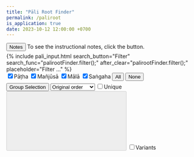 ```yaml
---
title: "Pāli Root Finder"
permalink: /paliroot
is_application: true
date: 2023-10-12 12:00:00 +0700
---
```


<div style="padding-bottom:5px;">
<button onClick="palirootFinder.toggleNotes();">Notes</button> To see the instructional notes, click the button.
<div id="notebox" style="display:none;">
<blockquote>
<p>
All Pāli roots known to us are collected here from various sources, including <em>Pāli Dhātupāṭha</em> (pāṭ), <em>Dhātumañjūsā</em> (mañ), <a href="/sadddha" target = "_blank"><em>Saddanīti Dhātumālā</em></a> (māl), and <a href="/dhatva" target = "_blank"><em>Dhātvatthasaṅgaha</em></a> (saṅ). Hence, this is the most exhaustive collection of Pāli roots.
</p>
<p>
The data of Pāli Dhātupāṭha and Dhātumañjūsā are taken from the book edited by <a href="https://archive.org/details/palidhatupathadh00andeuoft" target="_blank">Dines Andersen and Helmer Smith</a> (1921). If any doubt occurs, please consult the book directly. There are things to be concerned about the two. First, as for Dhātupāṭha is used by Moggallāna school whereas Dhātumañjūsā is used by Kaccayāna school, the two books use slightly different naming and grouping scheme. The former has 9 groups, the latter 7 (according to Andersen and Smith's book). However, schools following Kaccāyana scheme widely use 8-group classification, including Saddanīti and Dhātvatthasaṅgaha.
</p>
<p>
To prevent confusion, I therefore treat the issue this way. I use lowercase Roman numbers for the 9-group scheme, i.e., <em>i-ix</em>, and uppercase for the 8-group, i.e., <em>I-VIII</em>. To make the system consistent, so I put Dhātumañjūsā in the 8-group by changing group VI and VII described by Andersen and Smith to group <em>VII tanu</em> and <em>VIII cura</em> respectively. This means Dhātumañjūsā does not has group <em>VI gaha</em>. The word <em>gaha</em> itself belongs to group <em>V kī</em> in this book.
</p>
<p>
Second, concerning the numbers, Dhātupāṭha gives the total number of roots as 639, but some roots have a variation, which repeats the count. So, we see 643 totally in the finder (some numbers are repeated, i.e., 547, 554, 563, and 609). I also use the number of roots for Dhātumañjūsā, not stanzas' number. Unfortunately, Andersen and Smith miscounted (in stanza 90) <em>kuṭa cchede ca koṭille; agā sajjhāyanādisu</em>. These two roots were counted as one, number 526. It is not the case that either root is already listed elsewhere because many roots are indeed duplicate. To correct this, I have to renumber the roots of Dhātumañjūsā from 527 onward. This gives us 885 roots totally (not 884). To those who want to check the roots against the published book, so keep in mind that for the number 527 and the greater you have to subtract the number by 1 before looking at the book.
</p>
<p>
Third, I spent several days checking root names and definitions in Dhātumañjūsā against Thai edition (Wat Chakdaeng, 2013). So, we can see a number of variants in this book (if the user selects the option). The variants are marked by <em>sy</em> (Syāma). It is worth paying attention to the Thai variants because they underwent some validation and meaning checking (but several roots are still unknown to Thai experts).
</p>
<p>
Finally, unlike Dhātupāṭha that most definitions are kept intact (except double-character fixes), I edit definitions in Dhātumañjūsā by removing unrelated words (e.g., <em>ca</em> and other fillers) to make them less distracting. By the constraints of prosodic meter, reading directly from the source may cause new learners a hard time. So, here all roots and definitions are made clear by their form. Still, some cryptic and circular definitions can be found.
</p>
<p>
Saddanīti Dhātumālā also has variants. They are marked by <em>sy</em> (Thai, Bhūmibalo edition, 2016), and <em>sm</em> (the <a href="https://archive.org/details/SaddanitiAggavamsasPaliGrammar02" target="_blank">Smith's edition</a>). It is worth noting that several roots in Dhātumālā, 1687 distinctively counted by Smith, are duplicate here, and the numbers given are definition numbers not the counting.
</p>
<p>
The recent Dhātvatthasaṅgaha was composed by the Thera of Visuddhārāma in Mandalay. This book can fulfill what are missing in the old texts. Several days are spent to make the data programmable. And several corrections are made against Thai edition of <em>Dhātvatthasaṅgahapāṭhanissaya</em> (MCU Press, 1992), in which some noteworthy variants are found (marked by <em>sy</em>). The reference numbers used in this book are stanzas' number, which can link to the text directly. I do not have enough time to recheck the whole thing. If anyone finds unusual instances, please kindly inform me.
</p>
<p>
Typically, definitions of roots are given in locative case. It sounds like "in (the meaning of) ..." For example, <em>gatiyaṃ</em> means <em>in the meaning of going</em>. We can translate it simply as <em>going</em>. To find English meanings of common definitions, see <a href="/rootmeaning" target = "_blank">Meanings of Pāli Roots</a>.
</p>
<p>
The program here is quite powerful. It can give you perspectives unaware to ancient scholars. Features in the finder are self-explained, so no detailed guidance is needed. The user just has to play around and experiment. However, you should know that filtering operates before grouping by Unique function. If you want to search in the Unique result, it is better to use search facility in the browser.
</p>
</blockquote>
</div>
</div>
{% include pali_input.html search_button="Filter" search_func="palirootFinder.filter();" after_clear="palirootFinder.filter();" placeholder="Filter ..." %}
<div>
<span>
<label for="cbdp" title="Pāli Dhātupāṭha"><input type="checkbox" id="cbdp" onChange="palirootFinder.filter();" checked>Pāṭha</label>
<label for="cbdm" title="Kaccāyana-Dhātumañjūsā"><input type="checkbox" id="cbdm" onChange="palirootFinder.filter();" checked>Mañjūsā</label>
<label for="cbsd" title="Saddanīti Dhātumālā"><input type="checkbox" id="cbsd" onChange="palirootFinder.filter();" checked>Mālā</label>
<label for="cbds" title="Dhātvatthasaṅgaha"><input type="checkbox" id="cbds" onChange="palirootFinder.filter();" checked>Saṅgaha</label>
<button onClick="palirootFinder.bookSelect(true);">All</button>
<button onClick="palirootFinder.bookSelect(false);">None</button>
</span>
</div>
<div style="padding-top:5px;">
<button onClick="palirootFinder.toggleGroupSelector();">Group Selection</button>
<select id="sortorder" onClick="palirootFinder.filter();">
<option value="none">Original order</option>
<option value="name">Sorted by name</option>
<option value="def">Sorted by def</option>
</select>
<label for="unique"><input type="checkbox" id="unique" onChange="palirootFinder.unique();">Unique</label>
<button id="uniquebutton" onClick="palirootFinder.toggleUniqueOptions();" title="Unique options" disabled><svg class="icon"><use xlink:href="/assets/fontawesome/custom.svg#tasks"></use></svg></button>
<label for="variant"><input type="checkbox" id="variant" onChange="palirootFinder.filter();">Variants</label>
<span class="label" id="itemcount" style="display:none;"></span>
</div>
<div id="uniqueoptions" style="padding-top:5px;display:none;">
<label for="uopt-o"><input type="checkbox" id="uopt-o" onChange="palirootFinder.filter();" checked>Treat o ending as -a</label><br>
<label for="uopt-u"><input type="checkbox" id="uopt-u" onChange="palirootFinder.filter();">Treat u ending as -a</label><br>
<label for="uopt-aa"><input type="checkbox" id="uopt-aa" onChange="palirootFinder.filter();">Treat ā ending as -a</label><br>
<label for="uopt-ii"><input type="checkbox" id="uopt-ii" onChange="palirootFinder.filter();">Treat ī ending as -i</label><br>
<label for="uopt-x"><input type="checkbox" id="uopt-x" onChange="palirootFinder.filter();">Ignore the ending for length &gt; 2 (overriding all above)</label><br>
<label for="uopt-xx"><input type="checkbox" id="uopt-xx" onChange="palirootFinder.filter();">Ignore the ending (overriding all above)</label><br>
</div>
<div id="groupselector" style="font-family:'Arundina Pali Sans Mono';font-size:0.8em;padding-top:5px;display:none;">
<div>
<span>
Dhātupāṭha:&nbsp;
<button onClick="palirootFinder.groupSelect(9, true);">All</button>
<button onClick="palirootFinder.groupSelect(9, false);">None</button>
<label for="g91" title="i bhū"><input type="checkbox" id="g91" onChange="palirootFinder.filter();" checked>i</label>
<label for="g92" title="ii rudha"><input type="checkbox" id="g92" onChange="palirootFinder.filter();" checked>ii</label>
<label for="g93" title="iii diva"><input type="checkbox" id="g93" onChange="palirootFinder.filter();" checked>iii</label>
<label for="g94" title="iv tuda"><input type="checkbox" id="g94" onChange="palirootFinder.filter();" checked>iv</label>
<label for="g95" title="v ji"><input type="checkbox" id="g95" onChange="palirootFinder.filter();" checked>v</label>
<label for="g96" title="vi kī"><input type="checkbox" id="g96" onChange="palirootFinder.filter();" checked>vi</label>
<label for="g97" title="vii su"><input type="checkbox" id="g97" onChange="palirootFinder.filter();" checked>vii</label>
<label for="g98" title="viii tana"><input type="checkbox" id="g98" onChange="palirootFinder.filter();" checked>viii</label>
<label for="g99" title="ix cura"><input type="checkbox" id="g99" onChange="palirootFinder.filter();" checked>ix</label>
</span>
</div>
<div>
<span>
Other books:
<button onClick="palirootFinder.groupSelect(8, true);">All</button>
<button onClick="palirootFinder.groupSelect(8, false);">None</button>
<label for="g81" title="I bhū"><input type="checkbox" id="g81" onChange="palirootFinder.filter();" checked>I</label>
<label for="g82" title="II rudha"><input type="checkbox" id="g82" onChange="palirootFinder.filter();" checked>II</label>
<label for="g83" title="III divu"><input type="checkbox" id="g83" onChange="palirootFinder.filter();" checked>III</label>
<label for="g84" title="IV su"><input type="checkbox" id="g84" onChange="palirootFinder.filter();" checked>IV</label>
<label for="g85" title="V kī"><input type="checkbox" id="g85" onChange="palirootFinder.filter();" checked>V</label>
<label for="g86" title="VI gaha"><input type="checkbox" id="g86" onChange="palirootFinder.filter();" checked>VI</label>
<label for="g87" title="VII tanu"><input type="checkbox" id="g87" onChange="palirootFinder.filter();" checked>VII</label>
<label for="g88" title="VIII cura"><input type="checkbox" id="g88" onChange="palirootFinder.filter();" checked>VIII</label>
</span>
</div>
</div>
<div id="listresult" style="padding-top:5px"></div>
<script src="/assets/js/palirootfinder.js"></script>
<script src="/assets/js/pako_inflate.min.js"></script>
<script>
palirootFinder.util = bcUtil;
palirootFinder.paliInput = paliInput;
palirootFinder.loadRootList();
</script>


